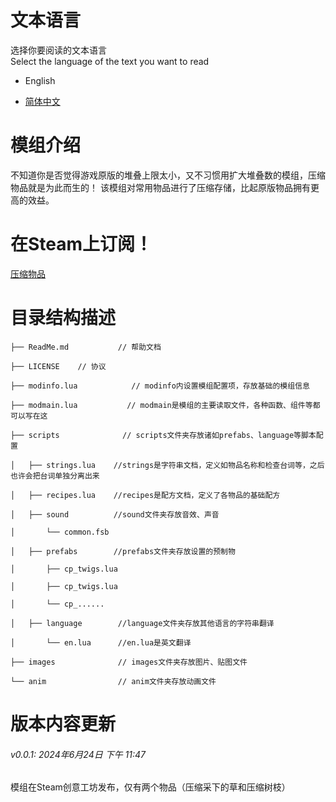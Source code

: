 # 文本语言
选择你要阅读的文本语言<br>Select the language of the text you want to read  
- English
  
- [简体中文](https://github.com/Miooowo/DST_CompressionItems?tab=readme-ov-file)


# 模组介绍
不知道你是否觉得游戏原版的堆叠上限太小，又不习惯用扩大堆叠数的模组，压缩物品就是为此而生的！
该模组对常用物品进行了压缩存储，比起原版物品拥有更高的效益。


# 在Steam上订阅！
[压缩物品](https://steamcommunity.com/sharedfiles/filedetails/?id=3274583874)


# 目录结构描述
    ├── ReadMe.md           // 帮助文档
    
    ├── LICENSE    // 协议
    
    ├── modinfo.lua            // modinfo内设置模组配置项，存放基础的模组信息

    ├── modmain.lua           // modmain是模组的主要读取文件，各种函数、组件等都可以写在这

    ├── scripts              // scripts文件夹存放诸如prefabs、language等脚本配置
    
    │   ├── strings.lua    //strings是字符串文档，定义如物品名称和检查台词等，之后也许会把台词单独分离出来

    │   ├── recipes.lua    //recipes是配方文档，定义了各物品的基础配方

    │   ├── sound          //sound文件夹存放音效、声音

    │       └── common.fsb     
    
    │   ├── prefabs        //prefabs文件夹存放设置的预制物
    
    │       ├── cp_twigs.lua

    │       ├── cp_twigs.lua

    │       └── cp_......

    │   ├── language        //language文件夹存放其他语言的字符串翻译

    │       └── en.lua      //en.lua是英文翻译
    
    ├── images              // images文件夹存放图片、贴图文件
    
    └── anim                // anim文件夹存放动画文件

 
# 版本内容更新
###### v0.0.1: 2024年6月24日 下午 11:47
模组在Steam创意工坊发布，仅有两个物品（压缩采下的草和压缩树枝）
